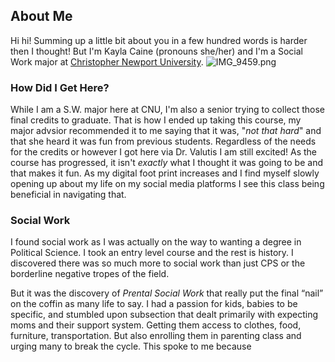 ## About Me
Hi hi! Summing up a little bit about you in a few hundred words is harder then I thought! But I'm Kayla Caine (pronouns she/her) and I'm a Social Work major at [Christopher Newport University]((https://cnu.edu/academics/departments/sswa/)).
![IMG_9459.png](https://github.com/KaylaC1/KaylaC/blob/main/images/IMG_9459.png)
### How Did I Get Here?
While I am a S.W. major here at CNU, I'm also a senior trying to collect those final credits to graduate. That is how I ended up taking this course, my major advsior recommended it to me saying that it was, "_not that hard_" and that she heard it was fun from previous students. Regardless of the needs for the credits or however I got here via Dr. Valutis I am still excited! As the course has progressed, it isn't _exactly_ what I thought it was going to be and that makes it fun. As my digital foot print increases and I find myself slowly opening up about my life on my social media platforms I see this class being beneficial in navigating that.
### Social Work
I found social work as I was actually on the way to wanting a degree in Political Science. I took an entry level course and the rest is history. I discovered there was so much more to social work than just CPS or the borderline negative tropes of the field. 

But it was the discovery of _Prental Social Work_ that really put the final “nail” on the coffin as many life to say. I had a passion for kids, babies to be specific, and stumbled upon subsection that dealt primarily with expecting moms and their support system. Getting them access to clothes, food, furniture, transportation. But also enrolling them in parenting class and urging many to break the cycle. This spoke to me because 
